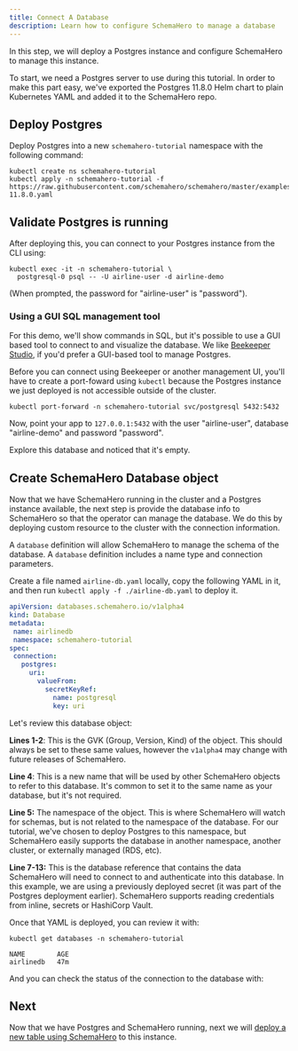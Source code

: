 ```yaml
---
title: Connect A Database
description: Learn how to configure SchemaHero to manage a database
---
```


In this step, we will deploy a Postgres instance and configure SchemaHero to manage this instance.

To start, we need a Postgres server to use during this tutorial.
In order to make this part easy, we've exported the Postgres 11.8.0 Helm chart to plain Kubernetes YAML and added it to the SchemaHero repo.

## Deploy Postgres

Deploy Postgres into a new `schemahero-tutorial` namespace with the following command:

```shell
kubectl create ns schemahero-tutorial
kubectl apply -n schemahero-tutorial -f https://raw.githubusercontent.com/schemahero/schemahero/master/examples/airline/postgres/postgres-11.8.0.yaml
```

## Validate Postgres is running

After deploying this, you can connect to your Postgres instance from the CLI using:

```shell
kubectl exec -it -n schemahero-tutorial \
  postgresql-0 psql -- -U airline-user -d airline-demo
```

(When prompted, the password for "airline-user" is "password").

### Using a GUI SQL management tool

For this demo, we'll show commands in SQL, but it's possible to use a GUI based tool to connect to and visualize the database.
We like [Beekeeper Studio](https://www.beekeeperstudio.io/), if you'd prefer a GUI-based tool to manage Postgres.

Before you can connect using Beekeeper or another management UI, you'll have to create a port-foward using `kubectl` because the Postgres instance we just deployed is not accessible outside of the cluster.

```shell
kubectl port-forward -n schemahero-tutorial svc/postgresql 5432:5432
```

Now, point your app to `127.0.0.1:5432` with the user "airline-user", database "airline-demo" and password "password".

Explore this database and noticed that it's empty.

## Create SchemaHero Database object

Now that we have SchemaHero running in the cluster and a Postgres instance available, the next step is provide the database info to SchemaHero so that the operator can manage the database. 
We do this by deploying custom resource to the cluster with the connection information.

 A `database` definition will allow SchemaHero to manage the schema of the database. A `database` definition includes a name type and connection parameters.

Create a file named `airline-db.yaml` locally, copy the following YAML in it, and then run `kubectl apply -f ./airline-db.yaml` to deploy it.

 ```yaml
apiVersion: databases.schemahero.io/v1alpha4
kind: Database
metadata:
  name: airlinedb
  namespace: schemahero-tutorial
spec:
  connection:
    postgres:
      uri:
        valueFrom:
          secretKeyRef:
            name: postgresql
            key: uri 
```

Let's review this database object:

**Lines 1-2**: This is the GVK (Group, Version, Kind) of the object.
This should always be set to these same values, however the `v1alpha4` may change with future releases of SchemaHero.

**Line 4**: This is a new name that will be used by other SchemaHero objects to refer to this database.
It's common to set it to the same name as your database, but it's not required.

**Line 5:** The namespace of the object. This is where SchemaHero will watch for schemas, but is not related to the namespace of the database.
For our tutorial, we've chosen to deploy Postgres to this namespace, but SchemaHero easily supports the database in another namespace, another cluster, or externally managed (RDS, etc).

**Line 7-13:** This is the database reference that contains the data SchemaHero will need to connect to and authenticate into this database.
In this example, we are using a previously deployed secret (it was part of the Postgres deployment earlier).
SchemaHero supports reading credentials from inline, secrets or HashiCorp Vault.



Once that YAML is deployed, you can review it with:

```shell
kubectl get databases -n schemahero-tutorial

NAME        AGE
airlinedb   47m

```

And you can check the status of the connection to the database with:

## Next

Now that we have Postgres and SchemaHero running, next we will [deploy a new table using SchemaHero](https://schemahero.io/leearn/tutorial/create-table) to this instance.